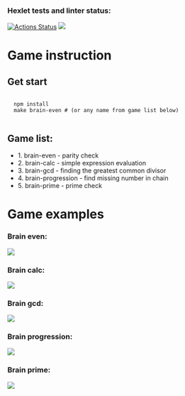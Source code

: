 ### Hexlet tests and linter status:
[![Actions Status](https://github.com/HHelenN/frontend-project-lvl1/workflows/hexlet-check/badge.svg)](https://github.com/HHelenN/frontend-project-lvl1/actions)
<a href="https://codeclimate.com/github/HHelenN/frontend-project-lvl1/maintainability"><img src="https://api.codeclimate.com/v1/badges/b008e370353306b2f81d/maintainability" /></a><br/>
<h1>Game instruction</h1>
<h2>Get start</h2>

```
  
  npm install
  make brain-even # (or any name from game list below)
  
```
<h2>Game list:</h2>
<ul>
  <li>1. brain-even - parity check </li>
  <li>2. brain-calc - simple expression evaluation</li>
  <li>3. brain-gcd - finding the greatest common divisor</li>
  <li>4. brain-progression - find missing number in chain</li>
  <li>5. brain-prime - prime check</li>
</ul>
<h1>Game examples</h1>
<h3>Brain even:</h3>
<a href="https://asciinema.org/a/Gnt6JN4ur7UULFsIDZWTHqfkW" target="_blank"><img src="https://asciinema.org/a/Gnt6JN4ur7UULFsIDZWTHqfkW.svg" /></a><h3>Brain calc:</h3>
<a href="https://asciinema.org/a/uNIsnCaSXWZuHuxDhq3QMCJDR" target="_blank"><img src="https://asciinema.org/a/uNIsnCaSXWZuHuxDhq3QMCJDR.svg" /></a>
<h3>Brain gcd:</h3>
<a href="https://asciinema.org/a/ALtN7id9arjpzntoFAHyhxcsD" target="_blank"><img src="https://asciinema.org/a/ALtN7id9arjpzntoFAHyhxcsD.svg" /></a>
<h3>Brain progression:</h3>
<a href="https://asciinema.org/a/k4lL2tHyQ6yCz7SlBcOH9GaCu" target="_blank"><img src="https://asciinema.org/a/k4lL2tHyQ6yCz7SlBcOH9GaCu.svg" /></a>
<h3>Brain prime:</h3>
<a href="https://asciinema.org/a/cRNQLoRnZlwUJyfI0XHigvdNF" target="_blank"><img src="https://asciinema.org/a/cRNQLoRnZlwUJyfI0XHigvdNF.svg" /></a>
